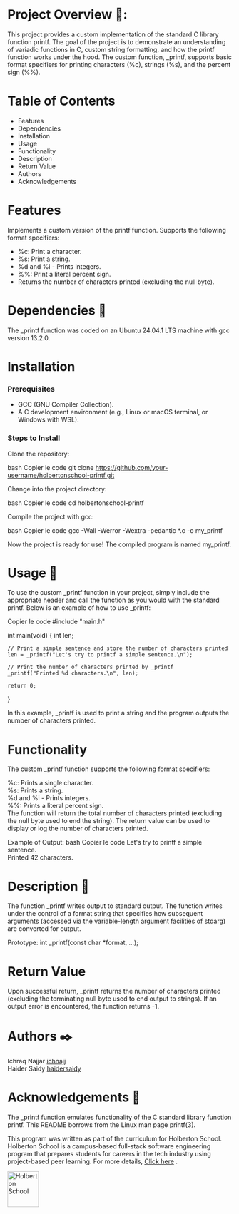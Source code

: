 # Project Overview 📄:

This project provides a custom implementation of the standard C library function printf. The goal of the project is to demonstrate an understanding of variadic functions in C, custom string formatting, and how the printf function works under the hood. The custom function, _printf, supports basic format specifiers for printing characters (%c), strings (%s), and the percent sign (%%).

# Table of Contents
<ul>
 <li> Features </li>
 <li> Dependencies </li>
 <li> Installation </li>
 <li> Usage </li>
 <li> Functionality </li>
 <li> Description </li>
 <li> Return Value </li>
 <li> Authors </li>
 <li> Acknowledgements</li>

</ul>

# Features
 Implements a custom version of the printf function.
Supports the following format specifiers:
 <ul>
 <li> %c: Print a character.</li>
 <li> %s: Print a string.</li> 
 <li> %d and %i - Prints integers.</li>
 <li> %%: Print a literal percent sign.</li>
 <li> Returns the number of characters printed (excluding the null byte).</li>
</ul>

# Dependencies 👫
The _printf function was coded on an Ubuntu 24.04.1 LTS machine with gcc version 13.2.0.

# Installation 
<h3>Prerequisites</h3>
<ul>
 <li>  GCC (GNU Compiler Collection).</li>
 <li> A C development environment (e.g., Linux or macOS terminal, or Windows with WSL).</li>
</ul>

<h3>Steps to Install</h3>
Clone the repository:

bash
Copier le code 
git clone https://github.com/your-username/holbertonschool-printf.git

Change into the project directory:

bash
Copier le code
cd holbertonschool-printf

Compile the project with gcc:

bash
Copier le code
gcc -Wall -Werror -Wextra -pedantic *.c -o my_printf

Now the project is ready for use! The compiled program is named my_printf.

# Usage 🏃
To use the custom _printf function in your project, simply include the appropriate header and call the function as you would with the standard printf. Below is an example of how to use _printf:

Copier le code
#include "main.h"

int main(void)
{
    int len;

    // Print a simple sentence and store the number of characters printed
    len = _printf("Let's try to printf a simple sentence.\n");

    // Print the number of characters printed by _printf
    _printf("Printed %d characters.\n", len);

    return 0;
}

In this example, _printf is used to print a string and the program outputs the number of characters printed.

# Functionality
The custom _printf function supports the following format specifiers:

%c: Prints a single character.</br>
%s: Prints a string.</br>
%d and %i - Prints integers.</br>
%%: Prints a literal percent sign.</br>
The function will return the total number of characters printed (excluding the null byte used to end the string). The return value can be used to display or log the number of characters printed.

Example of Output:
bash
Copier le code
Let's try to printf a simple sentence.</br>
Printed 42 characters.

# Description 💬
The function _printf writes output to standard output. The function writes under the control of a format string that specifies how subsequent arguments (accessed via the variable-length argument facilities of stdarg) are converted for output.


Prototype: int _printf(const char *format, ...);


# Return Value
Upon successful return, _printf returns the number of characters printed (excluding the terminating null byte used to end output to strings). If an output error is encountered, the function returns -1.


# Authors ✒️
Ichraq Najjar <a href="https://github.com/Ichnajj/">ichnajj</a> <br>
Haider Saidy  <a href="https://github.com/haidersaidy/">haidersaidy</a>

# Acknowledgements 🙏
The _printf function emulates functionality of the C standard library function printf. This README borrows from the Linux man page printf(3).

This program was written as part of the curriculum for Holberton School. Holberton School is a campus-based full-stack software engineering program that prepares students for careers in the tech industry using project-based peer learning. For more details,  <a href="https://www.holbertonschool.com/programs">Click here</a>
.

<a href="https://www.holbertonschool.com/">
    <img style =" height: 80px ; width: 70px; justify-content: center;align-items: center;" src="https://blog.holbertonschool.com/wp-content/uploads/2019/04/instagram_feed180.jpg" alt="Holberton School">
</a>

